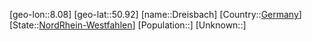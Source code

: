 ﻿---
location: [50.92,8.08]
type: City
tags:
- geo/City


SpocWebEntityId: 29877
isDeleted: false
confidential: public

---
[geo-lon::8.08]
[geo-lat::50.92]
[name::Dreisbach]
[Country::[Germany](geo/Continent/Europe/Germany.md)]
[State::[NordRhein-Westfahlen](NordRhein-Westfahlen)]
[Population::]
[Unknown::]

